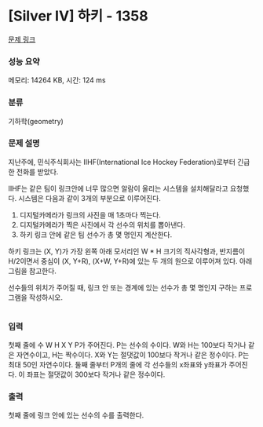 # [Silver IV] 하키 - 1358 

[문제 링크](https://www.acmicpc.net/problem/1358) 

### 성능 요약

메모리: 14264 KB, 시간: 124 ms

### 분류

기하학(geometry)

### 문제 설명

<p>지난주에, 민식주식회사는 IIHF(International Ice Hockey Federation)로부터 긴급한 전화를 받았다.</p>

<p>IIHF는 같은 팀이 링크안에 너무 많으면 알람이 울리는 시스템을 설치해달라고 요청했다. 시스템은 다음과 같이 3개의 부분으로 이루어진다.</p>

<ol>
	<li>디지털카메라가 링크의 사진을 매 1초마다 찍는다.</li>
	<li>디지털카메라가 찍은 사진에서 각 선수의 위치를 뽑아낸다.</li>
	<li>하키 링크 안에 같은 팀 선수가 총 몇 명인지 계산한다.</li>
</ol>

<p>하키 링크는 (X, Y)가 가장 왼쪽 아래 모서리인 W * H 크기의 직사각형과, 반지름이 H/2이면서 중심이 (X, Y+R), (X+W, Y+R)에 있는 두 개의 원으로 이루어져 있다. 아래 그림을 참고한다.</p>

<p>선수들의 위치가 주어질 때, 링크 안 또는 경계에 있는 선수가 총 몇 명인지 구하는 프로그램을 작성하시오.</p>

<p style="text-align: center;"><img alt="" src="https://upload.acmicpc.net/6f83923c-f223-4005-b69e-7a7a3365d51c/-/preview/"></p>

### 입력 

 <p>첫째 줄에 수 W H X Y P가 주어진다. P는 선수의 수이다. W와 H는 100보다 작거나 같은 자연수이고, H는 짝수이다. X와 Y는 절댓값이 100보다 작거나 같은 정수이다. P는 최대 50인 자연수이다. 둘째 줄부터 P개의 줄에 각 선수들의 x좌표와 y좌표가 주어진다. 이 좌표는 절댓값이 300보다 작거나 같은 정수이다.</p>

### 출력 

 <p>첫째 줄에 링크 안에 있는 선수의 수를 출력한다.</p>


